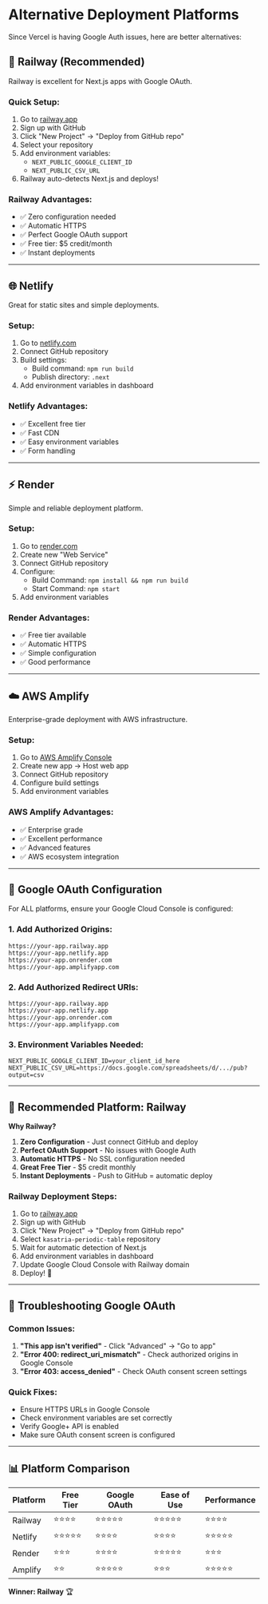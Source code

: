 # Alternative Deployment Platforms

Since Vercel is having Google Auth issues, here are better alternatives:

## 🚀 Railway (Recommended)

Railway is excellent for Next.js apps with Google OAuth.

### Quick Setup:
1. Go to [railway.app](https://railway.app)
2. Sign up with GitHub
3. Click "New Project" → "Deploy from GitHub repo"
4. Select your repository
5. Add environment variables:
   - `NEXT_PUBLIC_GOOGLE_CLIENT_ID`
   - `NEXT_PUBLIC_CSV_URL`
6. Railway auto-detects Next.js and deploys!

### Railway Advantages:
- ✅ Zero configuration needed
- ✅ Automatic HTTPS
- ✅ Perfect Google OAuth support
- ✅ Free tier: $5 credit/month
- ✅ Instant deployments

---

## 🌐 Netlify

Great for static sites and simple deployments.

### Setup:
1. Go to [netlify.com](https://netlify.com)
2. Connect GitHub repository
3. Build settings:
   - Build command: `npm run build`
   - Publish directory: `.next`
4. Add environment variables in dashboard

### Netlify Advantages:
- ✅ Excellent free tier
- ✅ Fast CDN
- ✅ Easy environment variables
- ✅ Form handling

---

## ⚡ Render

Simple and reliable deployment platform.

### Setup:
1. Go to [render.com](https://render.com)
2. Create new "Web Service"
3. Connect GitHub repository
4. Configure:
   - Build Command: `npm install && npm run build`
   - Start Command: `npm start`
5. Add environment variables

### Render Advantages:
- ✅ Free tier available
- ✅ Automatic HTTPS
- ✅ Simple configuration
- ✅ Good performance

---

## ☁️ AWS Amplify

Enterprise-grade deployment with AWS infrastructure.

### Setup:
1. Go to [AWS Amplify Console](https://console.aws.amazon.com/amplify/)
2. Create new app → Host web app
3. Connect GitHub repository
4. Configure build settings
5. Add environment variables

### AWS Amplify Advantages:
- ✅ Enterprise grade
- ✅ Excellent performance
- ✅ Advanced features
- ✅ AWS ecosystem integration

---

## 🔧 Google OAuth Configuration

For ALL platforms, ensure your Google Cloud Console is configured:

### 1. Add Authorized Origins:
```
https://your-app.railway.app
https://your-app.netlify.app
https://your-app.onrender.com
https://your-app.amplifyapp.com
```

### 2. Add Authorized Redirect URIs:
```
https://your-app.railway.app
https://your-app.netlify.app
https://your-app.onrender.com
https://your-app.amplifyapp.com
```

### 3. Environment Variables Needed:
```env
NEXT_PUBLIC_GOOGLE_CLIENT_ID=your_client_id_here
NEXT_PUBLIC_CSV_URL=https://docs.google.com/spreadsheets/d/.../pub?output=csv
```

---

## 🎯 Recommended Platform: Railway

**Why Railway?**
1. **Zero Configuration** - Just connect GitHub and deploy
2. **Perfect OAuth Support** - No issues with Google Auth
3. **Automatic HTTPS** - No SSL configuration needed
4. **Great Free Tier** - $5 credit monthly
5. **Instant Deployments** - Push to GitHub = automatic deploy

### Railway Deployment Steps:
1. Go to [railway.app](https://railway.app)
2. Sign up with GitHub
3. Click "New Project" → "Deploy from GitHub repo"
4. Select `kasatria-periodic-table` repository
5. Wait for automatic detection of Next.js
6. Add environment variables in dashboard
7. Update Google Cloud Console with Railway domain
8. Deploy! 🚀

---

## 🐛 Troubleshooting Google OAuth

### Common Issues:
1. **"This app isn't verified"** - Click "Advanced" → "Go to app"
2. **"Error 400: redirect_uri_mismatch"** - Check authorized origins in Google Console
3. **"Error 403: access_denied"** - Check OAuth consent screen settings

### Quick Fixes:
- Ensure HTTPS URLs in Google Console
- Check environment variables are set correctly
- Verify Google+ API is enabled
- Make sure OAuth consent screen is configured

---

## 📊 Platform Comparison

| Platform | Free Tier | Google OAuth | Ease of Use | Performance |
|----------|-----------|--------------|-------------|-------------|
| Railway  | ⭐⭐⭐⭐    | ⭐⭐⭐⭐⭐     | ⭐⭐⭐⭐⭐    | ⭐⭐⭐⭐     |
| Netlify  | ⭐⭐⭐⭐⭐   | ⭐⭐⭐⭐      | ⭐⭐⭐⭐     | ⭐⭐⭐⭐⭐    |
| Render   | ⭐⭐⭐      | ⭐⭐⭐⭐      | ⭐⭐⭐⭐⭐    | ⭐⭐⭐      |
| Amplify  | ⭐⭐       | ⭐⭐⭐⭐⭐     | ⭐⭐⭐      | ⭐⭐⭐⭐⭐    |

**Winner: Railway** 🏆
